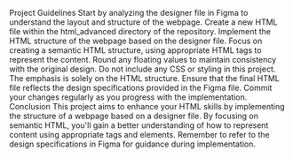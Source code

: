 Project Guidelines
Start by analyzing the designer file in Figma to understand the layout and structure of the webpage.
Create a new HTML file within the html_advanced directory of the repository.
Implement the HTML structure of the webpage based on the designer file.
Focus on creating a semantic HTML structure, using appropriate HTML tags to represent the content.
Round any floating values to maintain consistency with the original design.
Do not include any CSS or styling in this project. The emphasis is solely on the HTML structure.
Ensure that the final HTML file reflects the design specifications provided in the Figma file.
Commit your changes regularly as you progress with the implementation.
Conclusion
This project aims to enhance your HTML skills by implementing the structure of a webpage based on a designer file. By focusing on semantic HTML, you'll gain a better understanding of how to represent content using appropriate tags and elements. Remember to refer to the design specifications in Figma for guidance during implementation.
